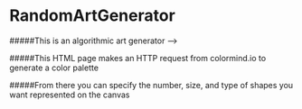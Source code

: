 # RandomArtGenerator
#####This is an algorithmic art generator -->

#####This HTML page makes an HTTP request from colormind.io to generate a color palette

#####From there you can specify the number, size, and type of shapes you want represented on the canvas

